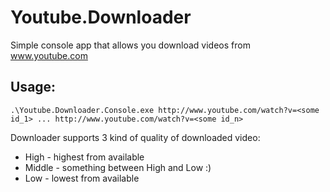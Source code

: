 Youtube.Downloader
==================

Simple console app that allows you download videos from www.youtube.com

Usage:
------

```
.\Youtube.Downloader.Console.exe http://www.youtube.com/watch?v=<some id_1> ... http://www.youtube.com/watch?v=<some id_n>
```

Downloader supports 3 kind of quality of downloaded video: 
* High - highest from available
* Middle - something between High and Low :)
* Low - lowest from available